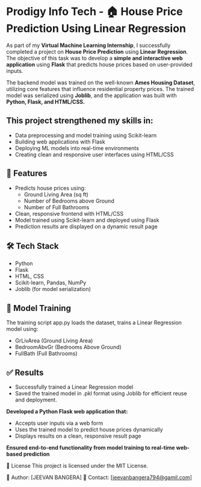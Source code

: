 # Prodigy Info Tech - 🏠 House Price Prediction Using Linear Regression

As part of my **Virtual Machine Learning Internship**, I successfully completed a project on **House Price Prediction** using **Linear Regression**.
The objective of this task was to develop a **simple and interactive web application** using **Flask** that predicts house prices based on user-provided inputs. 

The backend model was trained on the well-known **Ames Housing Dataset**, utilizing core features that influence residential property prices. The trained model was serialized using **Joblib**, and the application was built with **Python, Flask, and HTML/CSS.**

## This project strengthened my skills in:
- Data preprocessing and model training using Scikit-learn
- Building web applications with Flask
- Deploying ML models into real-time environments
- Creating clean and responsive user interfaces using HTML/CSS

## 📌 Features
- Predicts house prices using:
  - Ground Living Area (sq ft)
  - Number of Bedrooms above Ground
  - Number of Full Bathrooms
- Clean, responsive frontend with HTML/CSS
- Model trained using Scikit-learn and deployed using Flask
- Prediction results are displayed on a dynamic result page


## 🛠️ Tech Stack
- Python
- Flask
- HTML, CSS
- Scikit-learn, Pandas, NumPy
- Joblib (for model serialization)

## 🧠 Model Training
The training script app.py loads the dataset, trains a Linear Regression model using:
- GrLivArea (Ground Living Area)
- BedroomAbvGr (Bedrooms Above Ground)
- FullBath (Full Bathrooms)

## ✅ Results
- Successfully trained a Linear Regression model
- Saved the trained model in .pkl format using Joblib for efficient reuse and deployment.

**Developed a Python Flask web application that:**
- Accepts user inputs via a web form
- Uses the trained model to predict house prices dynamically
- Displays results on a clean, responsive result page

**Ensured end-to-end functionality from model training to real-time web-based prediction**

📄 License
This project is licensed under the MIT License.

🔗 Author: [JEEVAN BANGERA]
📧 Contact: [jeevanbangera794@gamil.com]
